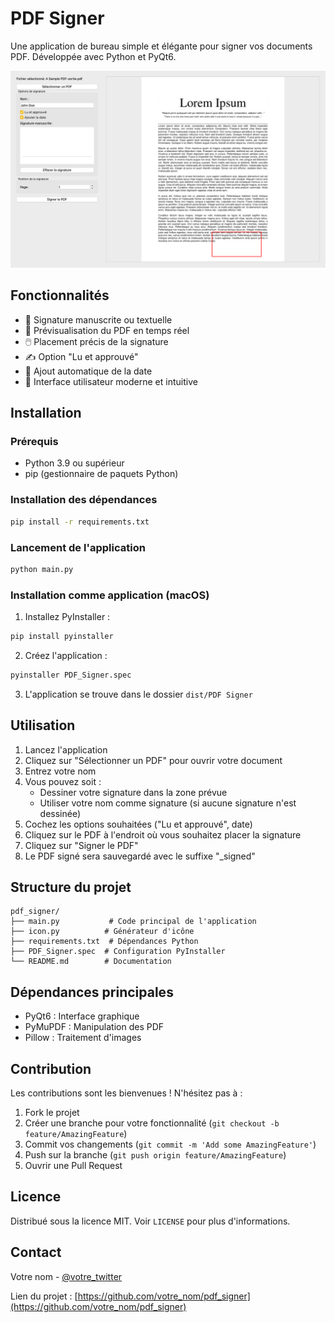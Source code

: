 # PDF Signer

Une application de bureau simple et élégante pour signer vos documents PDF. Développée avec Python et PyQt6.

![Capture d'écran de l'application](screenshot.png)

## Fonctionnalités

- 📝 Signature manuscrite ou textuelle
- 📄 Prévisualisation du PDF en temps réel
- 🖱️ Placement précis de la signature
- ✍️ Option "Lu et approuvé"
- 📅 Ajout automatique de la date
- 🎨 Interface utilisateur moderne et intuitive

## Installation

### Prérequis

- Python 3.9 ou supérieur
- pip (gestionnaire de paquets Python)

### Installation des dépendances

```bash
pip install -r requirements.txt
```

### Lancement de l'application

```bash
python main.py
```

### Installation comme application (macOS)

1. Installez PyInstaller :
```bash
pip install pyinstaller
```

2. Créez l'application :
```bash
pyinstaller PDF_Signer.spec
```

3. L'application se trouve dans le dossier `dist/PDF Signer`

## Utilisation

1. Lancez l'application
2. Cliquez sur "Sélectionner un PDF" pour ouvrir votre document
3. Entrez votre nom
4. Vous pouvez soit :
   - Dessiner votre signature dans la zone prévue
   - Utiliser votre nom comme signature (si aucune signature n'est dessinée)
5. Cochez les options souhaitées ("Lu et approuvé", date)
6. Cliquez sur le PDF à l'endroit où vous souhaitez placer la signature
7. Cliquez sur "Signer le PDF"
8. Le PDF signé sera sauvegardé avec le suffixe "_signed"

## Structure du projet

```
pdf_signer/
├── main.py           # Code principal de l'application
├── icon.py          # Générateur d'icône
├── requirements.txt  # Dépendances Python
├── PDF_Signer.spec  # Configuration PyInstaller
└── README.md        # Documentation
```

## Dépendances principales

- PyQt6 : Interface graphique
- PyMuPDF : Manipulation des PDF
- Pillow : Traitement d'images

## Contribution

Les contributions sont les bienvenues ! N'hésitez pas à :

1. Fork le projet
2. Créer une branche pour votre fonctionnalité (`git checkout -b feature/AmazingFeature`)
3. Commit vos changements (`git commit -m 'Add some AmazingFeature'`)
4. Push sur la branche (`git push origin feature/AmazingFeature`)
5. Ouvrir une Pull Request

## Licence

Distribué sous la licence MIT. Voir `LICENSE` pour plus d'informations.

## Contact

Votre nom - [@votre_twitter](https://twitter.com/votre_twitter)

Lien du projet : [https://github.com/votre_nom/pdf_signer](https://github.com/votre_nom/pdf_signer)

